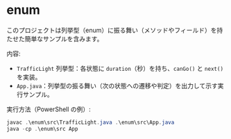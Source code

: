 # enum

このプロジェクトは列挙型（enum）に振る舞い（メソッドやフィールド）を持たせた簡単なサンプルを含みます。

内容:
- `TrafficLight` 列挙型：各状態に `duration`（秒）を持ち、`canGo()` と `next()` を実装。
- `App.java`：列挙型の振る舞い（次の状態への遷移や判定）を出力して示す実行サンプル。

実行方法（PowerShell の例）:

```powershell
javac .\enum\src\TrafficLight.java .\enum\src\App.java
java -cp .\enum\src App
```
